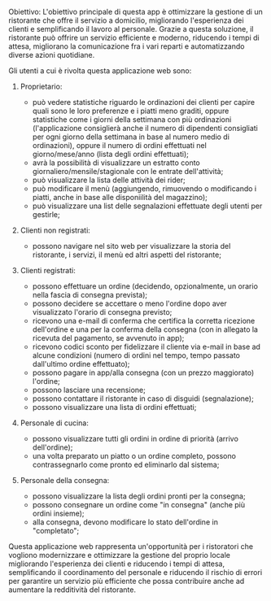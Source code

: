 Obiettivo: 
L'obiettivo principale di questa app è ottimizzare la gestione di un ristorante che offre il servizio a domicilio, migliorando l'esperienza dei clienti e semplificando il lavoro
al personale. Grazie a questa soluzione, il ristorante può offrire un servizio efficiente e moderno, riducendo i tempi di attesa, migliorano la comunicazione fra i vari reparti e 
automatizzando diverse azioni quotidiane.

Gli utenti a cui è rivolta questa applicazione web sono:

1. Proprietario:
   - può vedere statistiche riguardo le ordinazioni dei clienti per capire quali sono le loro preferenze e i piatti meno graditi, oppure statistiche come i giorni della settimana con più 
     ordinazioni (l'applicazione consiglierà anche il numero di dipendenti consigliati per ogni giorno della settimana in base al numero medio di ordinazioni), oppure il numero di ordini 
     effettuati nel giorno/mese/anno (lista degli ordini effettuati);
   - avrà la possibilità di visualizzare un estratto conto giornaliero/mensile/stagionale con le entrate dell'attività;
   - può visualizzare la lista delle attività dei rider;
   - può modificare il menù (aggiungendo, rimuovendo o modificando i piatti, anche in base alle disponiilità del magazzino);
   - può visualizzare una list delle segnalazioni effettuate degli utenti per gestirle;

2. Clienti non registrati:
   - possono navigare nel sito web per visualizzare la storia del ristorante, i servizi, il menù ed altri aspetti del ristorante;

3. Clienti registrati:
   - possono effettuare un ordine (decidendo, opzionalmente, un orario nella fascia di consegna prevista);
   - possono decidere se accettare o meno l'ordine dopo aver visualizzato l'orario di consegna previsto;
   - ricevono una e-mail di conferma che certifica la corretta ricezione dell'ordine e una per la conferma della consegna (con in allegato la ricevuta del pagamento, se avvenuto in app);
   - ricevono codici sconto per fidelizzare il cliente via e-mail in base ad alcune condizioni (numero di ordini nel tempo, tempo passato dall'ultimo ordine effettuato);
   - possono pagare in app/alla consegna (con un prezzo maggiorato) l'ordine;
   - possono lasciare una recensione;
   - possono contattare il ristorante in caso di disguidi (segnalazione);
   - possono visualizzare una lista di ordini effettuati;

4. Personale di cucina:
   - possono visualizzare tutti gli ordini in ordine di priorità (arrivo dell'ordine);
   - una volta preparato un piatto o un ordine completo, possono contrassegnarlo come pronto ed eliminarlo dal sistema;

5. Personale della consegna:
   - possono visualizzare la lista degli ordini pronti per la consegna;
   - possono consegnare un ordine come "in consegna" (anche più ordini insieme);
   - alla consegna, devono modificare lo stato dell'ordine in "completato";

Questa applicazione web rappresenta un'opportunità per i ristoratori che vogliono modernizzare e ottimizzare la gestione del proprio locale migliorando l'esperienza dei clienti e riducendo 
i tempi di attesa, semplificando il coordinamento del personale e riducendo il rischio di errori per garantire un servizio più efficiente che possa contribuire anche ad aumentare la 
redditività del ristorante.



